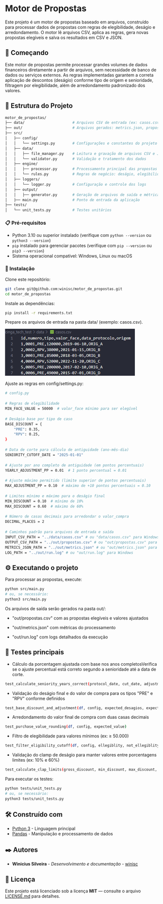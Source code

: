 # Motor de Propostas

Este projeto é um motor de propostas baseado em arquivos, construído para processar dados de propostas com regras de elegibilidade, deságio e arredondamento. O motor lê arquivos CSV, aplica as regras, gera novas propostas elegíveis e salva os resultados em CSV e JSON.

## 🚀 Começando

Este motor de propostas permite processar grandes volumes de dados financeiros diretamente a partir de arquivos, sem necessidade de banco de dados ou serviços externos. As regras implementadas garantem a correta aplicação de descontos (deságio) conforme tipo de origem e senioridade, filtragem por elegibilidade, além de arredondamento padronizado dos valores.

## 📂 Estrutura do Projeto

```bash
motor_de_propostas/
├── data/                      # Arquivos CSV de entrada (ex: casos.csv)
├── out/                       # Arquivos gerados: metrics.json, propostas.csv, run.log
├── src/
│   ├── config/
│   │   └── settings.py        # Configurações e constantes do projeto
│   ├── data/
│   │   ├── file_manager.py    # Leitura e gravação de arquivos CSV e JSON
│   │   └── validator.py       # Validação e tratamento dos dados
│   ├── engine/
│   │   ├── processor.py       # Processamento principal das propostas
│   │   └── rules.py           # Regras de negócio: deságio, elegibilidade, cálculo de anos
│   ├── loggers/
│   │   └── logger.py          # Configuração e controle dos logs
│   ├── output/
│   │   ├── generator.py       # Geração de arquivos de saída e métricas
│   ├── main.py                # Ponto de entrada da aplicação
├── tests/
│   └── unit_tests.py          # Testes unitários
```

### 📋 Pré-requisitos

- Python 3.10 ou superior instalado (verifique com `python --version` ou `python3 --version`)
- `pip` instalado para gerenciar pacotes (verifique com `pip --version` ou `pip3 --version`)
- Sistema operacional compatível: Windows, Linux ou macOS

### 🔧 Instalação

Clone este repositório:

```bash
git clone git@github.com:winisc/motor_de_propostas.git
cd motor_de_propostas
```

Instale as dependências:

```bash
pip install -r requirements.txt
```

Prepare os arquivos de entrada na pasta data/ (exemplo: casos.csv).

![alt text](exemple.png)

Ajuste as regras em config/settings.py:

```bash
# config.py

# Regras de elegibilidade
MIN_FACE_VALUE = 50000  # valor_face mínimo para ser elegível

# Deságio base por tipo de caso
BASE_DISCOUNT = {
    "PRE": 0.35,
    "RPV": 0.25,
}

# Data de corte para cálculo de antiguidade (ano-mês-dia)
SENIORITY_CUTOFF_DATE = "2025-01-01"

# Ajuste por ano completo de antiguidade (em pontos percentuais)
YEARLY_ADJUSTMENT_PP = 0.01  # 1 ponto percentual = 0.01

# Ajuste máximo permitido (limite superior de pontos percentuais)
MAX_ADJUSTMENT_PP = 0.10  # máximo de +10 pontos percentuais = 0.10

# Limites mínimo e máximo para o deságio final
MIN_DISCOUNT = 0.10  # mínimo de 10%
MAX_DISCOUNT = 0.60  # máximo de 60%

# Número de casas decimais para arredondar o valor_compra
DECIMAL_PLACES = 2

# Caminhos padrão para arquivos de entrada e saída
INPUT_CSV_PATH = "../data/casos.csv" # ou "data/casos.csv" para Windows
OUTPUT_CSV_PATH = "../out/propostas.csv" # ou "out/propostas.csv" para Windows
METRICS_JSON_PATH = "../out/metrics.json" # ou "out/metrics.json" para Windows
LOG_PATH = "../out/run.log" # ou "out/run.log" para Windows
```

## ⚙️ Executando o projeto

Para processar as propostas, execute:

```bash
python src/main.py
# ou, se necessário:
python3 src/main.py
```

Os arquivos de saída serão gerados na pasta out/:

- "out/propostas.csv" com as propostas elegíveis e valores ajustados

- "out/metrics.json" com métricas do processamento

- "out/run.log" com logs detalhados da execução

## 🔩 Testes principais

- Cálculo da porcentagem ajustada com base nos anos completosVerifica se o ajuste percentual está correto segundo a senioridade até a data de corte.

```bash
test_calculate_seniority_years_correct(protocol_date, cut_date, adjustment_pp, pp_expected)
```

- Validação do deságio final e do valor de compra para os tipos "PRE" e "RPV" conforme definidos

```bash
test_base_discount_and_adjustment(df, config, expected_desagios, expected_valores_compra)
```

- Arredondamento do valor final de compra com duas casas decimais

```bash
test_purchase_value_rounding(df, config, expected_value)
```

- Filtro de elegibilidade para valores mínimos (ex: ≥ 50.000)

```bash
test_filter_eligibility_cutoff(df, config, ellegiblity, not_ellegiblity)
```

- Validação do clamp de deságio para manter valores entre porcentagens limites (ex: 10% e 60%)

```bash
test_calculate_clap_limits(gross_discount, min_discount, max_discount, discount_expected)
```

Para executar os testes:

```bash
python tests/unit_tests.py
# ou, se necessário:
python3 tests/unit_tests.py
```

## 🛠️ Construído com

- [Python 3](https://www.python.org/) - Linguagem principal
- [Pandas](https://pandas.pydata.org/) - Manipulação e processamento de dados

## ✒️ Autores

- **Winicius Silveira** - _Desenvolvimento e documentação_ - [winisc](https://github.com/winisc)

## 📄 Licença

Este projeto está licenciado sob a licença **MIT** — consulte o arquivo [LICENSE.md](LICENSE.md) para detalhes.
